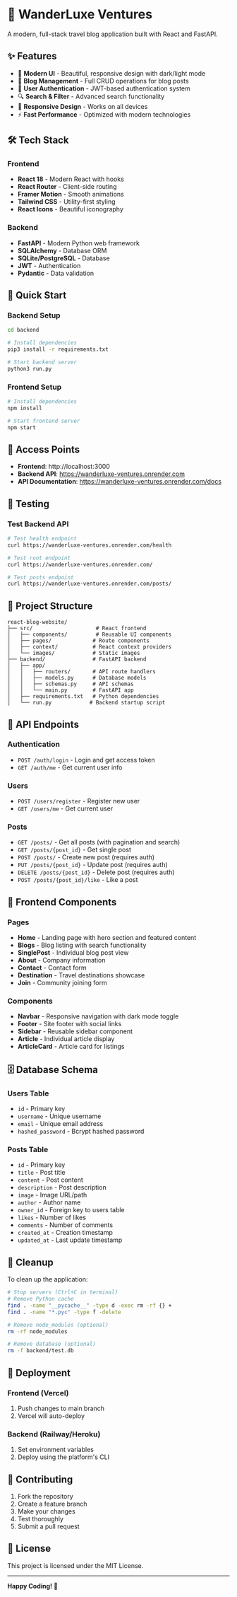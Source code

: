 # 🚀 WanderLuxe Ventures

A modern, full-stack travel blog application built with React and FastAPI.

## ✨ Features

- 🎨 **Modern UI** - Beautiful, responsive design with dark/light mode
- 📝 **Blog Management** - Full CRUD operations for blog posts
- 🔐 **User Authentication** - JWT-based authentication system
- 🔍 **Search & Filter** - Advanced search functionality
- 📱 **Responsive Design** - Works on all devices
- ⚡ **Fast Performance** - Optimized with modern technologies

## 🛠️ Tech Stack

### Frontend
- **React 18** - Modern React with hooks
- **React Router** - Client-side routing
- **Framer Motion** - Smooth animations
- **Tailwind CSS** - Utility-first styling
- **React Icons** - Beautiful iconography

### Backend
- **FastAPI** - Modern Python web framework
- **SQLAlchemy** - Database ORM
- **SQLite/PostgreSQL** - Database
- **JWT** - Authentication
- **Pydantic** - Data validation

## 🚀 Quick Start

### Backend Setup
```bash
cd backend

# Install dependencies
pip3 install -r requirements.txt

# Start backend server
python3 run.py
```

### Frontend Setup
```bash
# Install dependencies
npm install

# Start frontend server
npm start
```

## 📍 Access Points

- **Frontend**: http://localhost:3000
- **Backend API**: https://wanderluxe-ventures.onrender.com
- **API Documentation**: https://wanderluxe-ventures.onrender.com/docs

## 🧪 Testing

### Test Backend API
```bash
# Test health endpoint
curl https://wanderluxe-ventures.onrender.com/health

# Test root endpoint
curl https://wanderluxe-ventures.onrender.com/

# Test posts endpoint
curl https://wanderluxe-ventures.onrender.com/posts/
```

## 📁 Project Structure

```
react-blog-website/
├── src/                    # React frontend
│   ├── components/         # Reusable UI components
│   ├── pages/             # Route components
│   ├── context/           # React context providers
│   └── images/            # Static images
├── backend/               # FastAPI backend
│   ├── app/
│   │   ├── routers/       # API route handlers
│   │   ├── models.py      # Database models
│   │   ├── schemas.py     # API schemas
│   │   └── main.py        # FastAPI app
│   ├── requirements.txt   # Python dependencies
│   └── run.py            # Backend startup script
```

## 🔧 API Endpoints

### Authentication
- `POST /auth/login` - Login and get access token
- `GET /auth/me` - Get current user info

### Users
- `POST /users/register` - Register new user
- `GET /users/me` - Get current user

### Posts
- `GET /posts/` - Get all posts (with pagination and search)
- `GET /posts/{post_id}` - Get single post
- `POST /posts/` - Create new post (requires auth)
- `PUT /posts/{post_id}` - Update post (requires auth)
- `DELETE /posts/{post_id}` - Delete post (requires auth)
- `POST /posts/{post_id}/like` - Like a post

## 🎨 Frontend Components

### Pages
- **Home** - Landing page with hero section and featured content
- **Blogs** - Blog listing with search functionality
- **SinglePost** - Individual blog post view
- **About** - Company information
- **Contact** - Contact form
- **Destination** - Travel destinations showcase
- **Join** - Community joining form

### Components
- **Navbar** - Responsive navigation with dark mode toggle
- **Footer** - Site footer with social links
- **Sidebar** - Reusable sidebar component
- **Article** - Individual article display
- **ArticleCard** - Article card for listings

## 🗄️ Database Schema

### Users Table
- `id` - Primary key
- `username` - Unique username
- `email` - Unique email address
- `hashed_password` - Bcrypt hashed password

### Posts Table
- `id` - Primary key
- `title` - Post title
- `content` - Post content
- `description` - Post description
- `image` - Image URL/path
- `author` - Author name
- `owner_id` - Foreign key to users table
- `likes` - Number of likes
- `comments` - Number of comments
- `created_at` - Creation timestamp
- `updated_at` - Last update timestamp

## 🧹 Cleanup

To clean up the application:

```bash
# Stop servers (Ctrl+C in terminal)
# Remove Python cache
find . -name "__pycache__" -type d -exec rm -rf {} +
find . -name "*.pyc" -type f -delete

# Remove node_modules (optional)
rm -rf node_modules

# Remove database (optional)
rm -f backend/test.db
```

## 🚀 Deployment

### Frontend (Vercel)
1. Push changes to main branch
2. Vercel will auto-deploy

### Backend (Railway/Heroku)
1. Set environment variables
2. Deploy using the platform's CLI

## 🤝 Contributing

1. Fork the repository
2. Create a feature branch
3. Make your changes
4. Test thoroughly
5. Submit a pull request

## 📄 License

This project is licensed under the MIT License.

---

**Happy Coding! 🎉**

